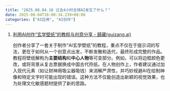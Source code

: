 ```yaml
---
title: "2025.08.04.16 过去4小时全球AI发生了什么？"
date: 2025-08-04T16:00:34.239+08:00
categories: ["AI应用", "AI创作"]
---
```


1. [利用AI创作“玄学壁纸”的教程与创意分享 - 歸藏(guizang.ai)](https://x.com/op7418/status/1952262099323003018)

   创作者分享了一套关于制作“AI玄学壁纸”的教程，重点不仅在于提示词的写法，更在于如何从一个创意点出发，不断发散和迭代，最终形成完整的作品。教程将壁纸解构为**主要结构**和**中心人物**等可变部分。例如，可以将边框颜色更改，或将背景从复古票据换成中国古代符纸。在人物创作上，作者建议通过加入现代元素（如让财神用吸尘器吸钱）来消解严肃性，并巧妙规避AI在绘制神像和特定文字时可能出现的错误。这种方法不仅能创造出新颖的视觉效果，也为处理文化敏感题材提供了新的思路。